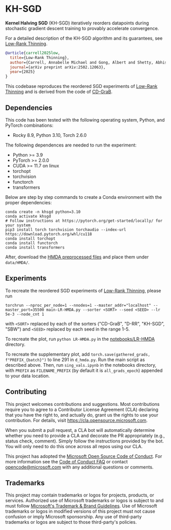 # KH-SGD

**Kernel Halving SGD** (KH-SGD) iteratively reorders datapoints during stochastic gradient descent training to provably accelerate convergence.

For a detailed description of the KH-SGD algorithm and its guarantees, see [Low-Rank Thinning](https://arxiv.org/pdf/2502.12063).

```bib
@article{carrell2025low,
  title={Low-Rank Thinning},
  author={Carrell, Annabelle Michael and Gong, Albert and Shetty, Abhishek and Dwivedi, Raaz and Mackey, Lester},
  journal={arXiv preprint arXiv:2502.12063},
  year={2025}
}
```

This codebase reproduces the reordered SGD experiments of [Low-Rank Thinning](https://arxiv.org/pdf/2502.12063) and is derived from the code of [CD-GraB](https://github.com/GarlGuo/CD-GraB).

## Dependencies
This code has been tested with the following operating system, Python, and PyTorch combinations:
- Rocky 8.9, Python 3.10, Torch 2.6.0

The following dependences are needed to run the experiment:
- Python >= 3.9
- PyTorch >= 2.0.0
- CUDA >= 11.7 on linux
- torchopt
- torchvision
- functorch
- transformers

Below are step by step commands to create a Conda environment with the proper dependencies:
```
conda create -n khsgd python=3.10
conda activate khsgd
# Follow instructions at https://pytorch.org/get-started/locally/ for your system
pip3 install torch torchvision torchaudio --index-url https://download.pytorch.org/whl/cu118
conda install torchopt
conda install functorch
conda install transformers
```

After, download the [HMDA preprocessed files](https://github.com/GarlGuo/CD-GraB/tree/main/data/HMDA) and place them under `data/HMDA/`.

## Experiments

To recreate the reordered SGD experiments of [Low-Rank Thinning](https://arxiv.org/pdf/2502.12063), please run
```
torchrun --nproc_per_node=1 --nnodes=1 --master_addr="localhost" --master_port=35500 main-LR-HMDA.py --sorter <SORT> --seed <SEED> --lr 5e-3 --node_cnt 1
```
with `<SORT>` replaced by each of the sorters ("CD-GraB", "D-RR", "KH-SGD", "SBW") and `<SEED>` replaced by each seed in the range 1-5.

To recreate the plot, run `python LR-HMDA.py` in the [notebooks/LR-HMDA](notebooks/LR-HMDA) directory.

To recreate the supplementary plot, add `torch.save(gathered_grads, f"PREFIX_{batch}")` to line 291 in `d_hmda.py`. Run the main script as described above. Then, run `sing_vals.ipynb` in the notebooks directory, with `PREFIX` as `FILENAME_PREFIX` (by default it is `all_grads_epoch`) appended to your data location.

## Contributing

This project welcomes contributions and suggestions.  Most contributions require you to agree to a
Contributor License Agreement (CLA) declaring that you have the right to, and actually do, grant us
the rights to use your contribution. For details, visit https://cla.opensource.microsoft.com.

When you submit a pull request, a CLA bot will automatically determine whether you need to provide
a CLA and decorate the PR appropriately (e.g., status check, comment). Simply follow the instructions
provided by the bot. You will only need to do this once across all repos using our CLA.

This project has adopted the [Microsoft Open Source Code of Conduct](https://opensource.microsoft.com/codeofconduct/).
For more information see the [Code of Conduct FAQ](https://opensource.microsoft.com/codeofconduct/faq/) or
contact [opencode@microsoft.com](mailto:opencode@microsoft.com) with any additional questions or comments.

## Trademarks

This project may contain trademarks or logos for projects, products, or services. Authorized use of Microsoft
trademarks or logos is subject to and must follow
[Microsoft's Trademark & Brand Guidelines](https://www.microsoft.com/en-us/legal/intellectualproperty/trademarks/usage/general).
Use of Microsoft trademarks or logos in modified versions of this project must not cause confusion or imply Microsoft sponsorship.
Any use of third-party trademarks or logos are subject to those third-party's policies.

